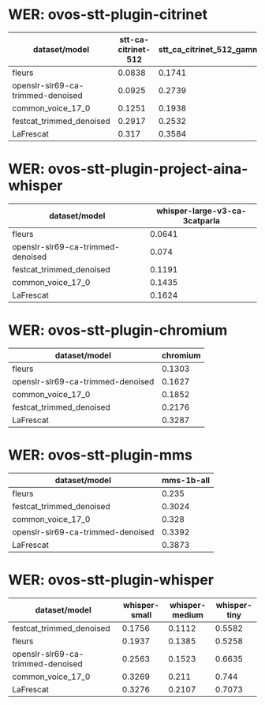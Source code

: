 
# WER: ovos-stt-plugin-citrinet
|dataset/model|stt-ca-citrinet-512|stt_ca_citrinet_512_gamma_0_25|
|-|-|-|
| fleurs | 0.0838 | 0.1741 |
| openslr-slr69-ca-trimmed-denoised | 0.0925 | 0.2739 |
| common_voice_17_0 | 0.1251 | 0.1938 |
| festcat_trimmed_denoised | 0.2917 | 0.2532 |
| LaFrescat | 0.317 | 0.3584 |


# WER: ovos-stt-plugin-project-aina-whisper
|dataset/model|whisper-large-v3-ca-3catparla|
|-|-|
| fleurs | 0.0641 |
| openslr-slr69-ca-trimmed-denoised | 0.074 |
| festcat_trimmed_denoised | 0.1191 |
| common_voice_17_0 | 0.1435 |
| LaFrescat | 0.1624 |


# WER: ovos-stt-plugin-chromium
|dataset/model|chromium|
|-|-|
| fleurs | 0.1303 |
| openslr-slr69-ca-trimmed-denoised | 0.1627 |
| common_voice_17_0 | 0.1852 |
| festcat_trimmed_denoised | 0.2176 |
| LaFrescat | 0.3287 |


# WER: ovos-stt-plugin-mms
|dataset/model|mms-1b-all|
|-|-|
| fleurs | 0.235 |
| festcat_trimmed_denoised | 0.3024 |
| common_voice_17_0 | 0.328 |
| openslr-slr69-ca-trimmed-denoised | 0.3392 |
| LaFrescat | 0.3873 |


# WER: ovos-stt-plugin-whisper
|dataset/model|whisper-small|whisper-medium|whisper-tiny|
|-|-|-|-|
| festcat_trimmed_denoised | 0.1756 | 0.1112 | 0.5582 |
| fleurs | 0.1937 | 0.1385 | 0.5258 |
| openslr-slr69-ca-trimmed-denoised | 0.2563 | 0.1523 | 0.6635 |
| common_voice_17_0 | 0.3269 | 0.211 | 0.744 |
| LaFrescat | 0.3276 | 0.2107 | 0.7073 |